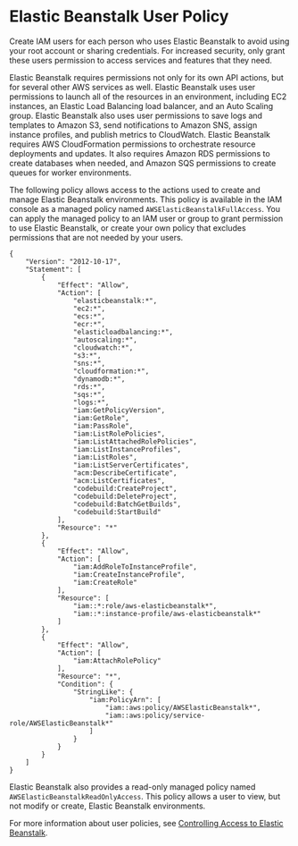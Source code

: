 # Elastic Beanstalk User Policy<a name="concepts-roles-user"></a>

Create IAM users for each person who uses Elastic Beanstalk to avoid using your root account or sharing credentials\. For increased security, only grant these users permission to access services and features that they need\.

Elastic Beanstalk requires permissions not only for its own API actions, but for several other AWS services as well\. Elastic Beanstalk uses user permissions to launch all of the resources in an environment, including EC2 instances, an Elastic Load Balancing load balancer, and an Auto Scaling group\. Elastic Beanstalk also uses user permissions to save logs and templates to Amazon S3, send notifications to Amazon SNS, assign instance profiles, and publish metrics to CloudWatch\. Elastic Beanstalk requires AWS CloudFormation permissions to orchestrate resource deployments and updates\. It also requires Amazon RDS permissions to create databases when needed, and Amazon SQS permissions to create queues for worker environments\.

The following policy allows access to the actions used to create and manage Elastic Beanstalk environments\. This policy is available in the IAM console as a managed policy named `AWSElasticBeanstalkFullAccess`\. You can apply the managed policy to an IAM user or group to grant permission to use Elastic Beanstalk, or create your own policy that excludes permissions that are not needed by your users\.

```
{
    "Version": "2012-10-17",
    "Statement": [
        {
            "Effect": "Allow",
            "Action": [
                "elasticbeanstalk:*",
                "ec2:*",
                "ecs:*",
                "ecr:*",
                "elasticloadbalancing:*",
                "autoscaling:*",
                "cloudwatch:*",
                "s3:*",
                "sns:*",
                "cloudformation:*",
                "dynamodb:*",
                "rds:*",
                "sqs:*",
                "logs:*",
                "iam:GetPolicyVersion",
                "iam:GetRole",
                "iam:PassRole",
                "iam:ListRolePolicies",
                "iam:ListAttachedRolePolicies",
                "iam:ListInstanceProfiles",
                "iam:ListRoles",
                "iam:ListServerCertificates",
                "acm:DescribeCertificate",
                "acm:ListCertificates",
                "codebuild:CreateProject",
                "codebuild:DeleteProject",
                "codebuild:BatchGetBuilds",
                "codebuild:StartBuild"
            ],
            "Resource": "*"
        },
        {
            "Effect": "Allow",
            "Action": [
                "iam:AddRoleToInstanceProfile",
                "iam:CreateInstanceProfile",
                "iam:CreateRole"
            ],
            "Resource": [
                "iam::*:role/aws-elasticbeanstalk*",
                "iam::*:instance-profile/aws-elasticbeanstalk*"
            ]
        },
        {
            "Effect": "Allow",
            "Action": [
                "iam:AttachRolePolicy"
            ],
            "Resource": "*",
            "Condition": {
                "StringLike": {
                    "iam:PolicyArn": [
                        "iam::aws:policy/AWSElasticBeanstalk*",
                        "iam::aws:policy/service-role/AWSElasticBeanstalk*"
                    ]
                }
            }
        }
    ]
}
```

Elastic Beanstalk also provides a read\-only managed policy named `AWSElasticBeanstalkReadOnlyAccess`\. This policy allows a user to view, but not modify or create, Elastic Beanstalk environments\.

For more information about user policies, see [Controlling Access to Elastic Beanstalk](AWSHowTo.iam.managed-policies.md)\.